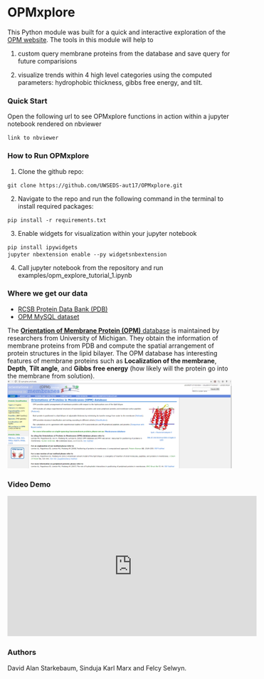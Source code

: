 # OPMxplore

This Python module was built for a quick and interactive exploration of the [OPM website](http://opm.phar.umich.edu/about.php). 
The tools in this module will help to 

1. custom query membrane proteins from the database and save query for future comparisions 

2. visualize trends within 4 high level categories using the computed parameters: hydrophobic thickness, gibbs free energy, and tilt.

### Quick Start

Open the following url to see OPMxplore functions in action within a jupyter notebook rendered on nbviewer
~~~~
link to nbviewer
~~~~

### How to Run OPMxplore

1. Clone the github repo: 
~~~~
git clone https://github.com/UWSEDS-aut17/OPMxplore.git
~~~~

2. Navigate to the repo and run the following command in the terminal to install required packages:
~~~~
pip install -r requirements.txt
~~~~

3. Enable widgets for visualization within your jupyter notebook
~~~~
pip install ipywidgets
jupyter nbextension enable --py widgetsnbextension
~~~~

4. Call jupyter notebook from the repository and run examples/opm_explore_tutorial_1.ipynb

 
### Where we get our data

* [RCSB Protein Data Bank (PDB)](https://www.rcsb.org/pdb/home/home.do)
* [OPM MySQL dataset](http://opm.phar.umich.edu/OPM-2016-10-10.sql)


The [**Orientation of Membrane Protein (OPM)** database](http://opm.phar.umich.edu/about.php) is maintained by researchers from University of Michigan. They obtain the information of membrane proteins from PDB and compute the spatial arrangement of protein structures in the lipid bilayer. The OPM database has interesting features of membrane proteins such as **Localization of the membrane**, **Depth**, **Tilt angle**, and **Gibbs free energy** (how likely will the protein go into the membrane from solution).
![](doc/opm.png)


### Video Demo

<iframe width="560" height="315" src="https://www.youtube.com/embed/8AhEcPVn3ac" frameborder="0" gesture="media" allow="encrypted-media" allowfullscreen></iframe>


### Authors  

David Alan Starkebaum, Sinduja Karl Marx and Felcy Selwyn. 






